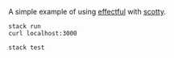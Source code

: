 A simple example of using [effectful](https://github.com/arybczak/effectful)
with [scotty](https://github.com/scotty-web/scotty).

```
stack run
curl localhost:3000
```

```
stack test
```
